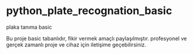 # python_plate_recognation_basic
plaka tanıma basic

Bu proje basic tabanlıdır, fikir vermek amaçlı paylaşılmıştır.
profesyonel ve gerçek zamanlı proje ve cihaz için iletişime geçebilirsiniz.
